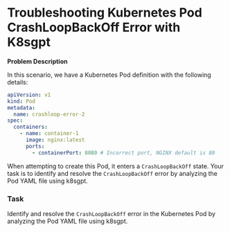 # Troubleshooting Kubernetes Pod CrashLoopBackOff Error with K8sgpt

**Problem Description**

In this scenario, we have a Kubernetes Pod definition with the following details:

```yaml
apiVersion: v1
kind: Pod
metadata:
  name: crashloop-error-2
spec:
  containers:
    - name: container-1
      image: nginx:latest
      ports:
        - containerPort: 8080 # Incorrect port, NGINX default is 80
```

When attempting to create this Pod, it enters a `CrashLoopBackOff` state. Your task is to identify and resolve the `CrashLoopBackOff` error by analyzing the Pod YAML file using k8sgpt.

### Task

Identify and resolve the `CrashLoopBackOff` error in the Kubernetes Pod by analyzing the Pod YAML file using k8sgpt.
